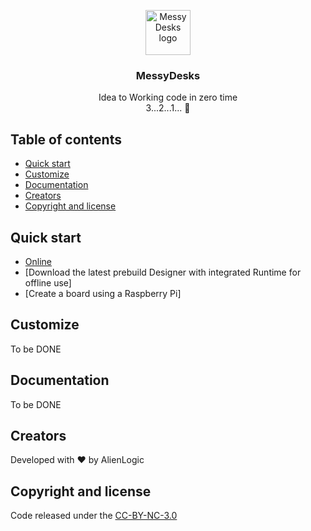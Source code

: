 <p align="center">
  <a href="https://www.messydesks.io/">
    <img src="https://www.messydesks.io/assets/icons/icon.svg" alt="MessyDesks logo" width="72" height="72">
  </a>
</p>

<h3 align="center">MessyDesks</h3>

<p align="center">
  Idea to Working code in zero time<br>
  3...2...1... 🚀
</p>

## Table of contents

- [Quick start](#quick-start)
- [Customize](#customize)
- [Documentation](#documentation)
- [Creators](#creators)
- [Copyright and license](#copyright-and-license)

## Quick start

- [Online](https://www.messydesks.io/)
- [Download the latest prebuild Designer with integrated Runtime for offline use]
- [Create a board using a Raspberry Pi]

## Customize

To be DONE

## Documentation

To be DONE

## Creators

Developed with &#10084; by AlienLogic

## Copyright and license
Code released under the [CC-BY-NC-3.0](https://github.com/alienlogic-dev/MessyDesks/blob/master/LICENSE)